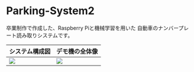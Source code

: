 # Parking-System2
卒業制作で作成した、Raspberry Piと機械学習を用いた
自動車のナンバープレート読み取りシステムです。  

|システム構成図|デモ機の全体像|
|---|---|
|![](https://cloud.githubusercontent.com/assets/12871716/24837117/ce49ece2-1d67-11e7-84c4-c5e8ddca96cc.png)|![](https://cloud.githubusercontent.com/assets/12871716/24836993/e4e7b6b2-1d64-11e7-9d8b-b76cf87396fc.png)|
